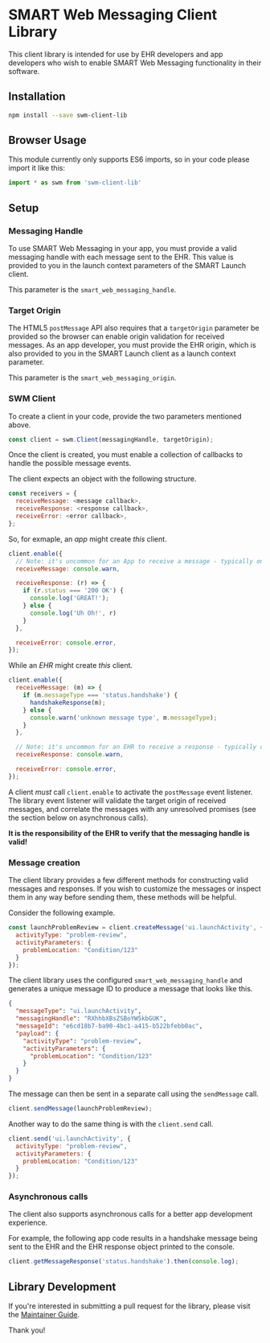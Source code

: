# SMART Web Messaging Client Library

This client library is intended for use by EHR developers and app developers
who wish to enable SMART Web Messaging functionality in their software.

## Installation

```sh
npm install --save swm-client-lib
```

## Browser Usage

This module currently only supports ES6 imports, so in your code please import it like this:

```js
import * as swm from 'swm-client-lib'
```

## Setup

### Messaging Handle

To use SMART Web Messaging in your app, you must provide a valid messaging handle with each
message sent to the EHR.  This value is provided to you in the launch context parameters of
the SMART Launch client.

This parameter is the `smart_web_messaging_handle`.

### Target Origin

The HTML5 `postMessage` API also requires that a `targetOrigin` parameter be provided so
the browser can enable origin validation for received messages.  As an app developer, you
must provide the EHR origin, which is also provided to you in the SMART Launch client as a
launch context parameter.

This parameter is the `smart_web_messaging_origin`.

### SWM Client

To create a client in your code, provide the two parameters mentioned above.

```js
const client = swm.Client(messagingHandle, targetOrigin);
```

Once the client is created, you must enable a collection of callbacks to handle the possible
message events.

The client expects an object with the following structure.

```js
const receivers = {
  receiveMessage: <message callback>,
  receiveResponse: <response callback>,
  receiveError: <error callback>,
};
```

So, for exmaple, an *app* might create *this* client.

```js
client.enable({
  // Note: it's uncommon for an App to receive a message - typically only responses are expected.
  receiveMessage: console.warn,

  receiveResponse: (r) => {
    if (r.status === '200 OK') {
      console.log('GREAT!');
    } else {
      console.log('Uh Oh!', r)
    }
  },

  receiveError: console.error,
});
```

While an *EHR* might create *this* client.

```js
client.enable({
  receiveMessage: (m) => {
    if (m.messageType === 'status.handshake') {
      handshakeResponse(m);
    } else {
      console.warn('unknown message type', m.messageType);
    }
  },

  // Note: it's uncommon for an EHR to receive a response - typically only messages are expected.
  receiveResponse: console.warn,

  receiveError: console.error,
});
```

A client *must* call `client.enable` to activate the `postMessage` event listener.  The library
event listener will validate the target origin of received messages, and correlate the messages
with any unresolved promises (see the section below on asynchronous calls).

**It is the responsibility of the EHR to verify that the messaging handle is valid!**

### Message creation

The client library provides a few different methods for constructing valid messages and responses.
If you wish to customize the messages or inspect them in any way before sending them, these methods
will be helpful.

Consider the following example.

```js
const launchProblemReview = client.createMessage('ui.launchActivity', {
  activityType: "problem-review",
  activityParameters: {
    problemLocation: "Condition/123"
  }
});
```

The client library uses the configured `smart_web_messaging_handle` and generates a unique message
ID to produce a message that looks like this.

```json
{
  "messageType": "ui.launchActivity",
  "messagingHandle": "RXhhbXBsZSBoYW5kbGUK",
  "messageId": "e6cd18b7-ba90-4bc1-a415-b522bfebb0ac",
  "payload": {
    "activityType": "problem-review",
    "activityParameters": {
      "problemLocation": "Condition/123"
    }
  }
}
```

The message can then be sent in a separate call using the `sendMessage` call.

```js
client.sendMessage(launchProblemReview);
```

Another way to do the same thing is with the `client.send` call.

```js
client.send('ui.launchActivity', {
  activityType: "problem-review",
  activityParameters: {
    problemLocation: "Condition/123"
  }
});
```

### Asynchronous calls

The client also supports asynchronous calls for a better app development experience.

For example, the following app code results in a handshake message being sent to the EHR and the
EHR response object printed to the console.

```js
client.getMessageResponse('status.handshake').then(console.log);
```

## Library Development

If you're interested in submitting a pull request for the library, please visit the
[Maintainer Guide](./lib-maintainer.md).

Thank you!
